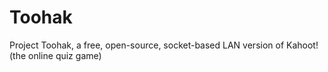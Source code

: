# Toohak
Project Toohak, a free, open-source, socket-based LAN version of Kahoot! (the online quiz game)
